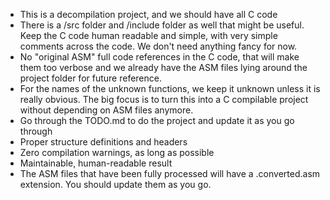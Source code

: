 - This is a decompilation project, and we should have all C code
- There is a /src folder and /include folder as well that might be useful. Keep the C code human readable and simple, with very simple comments across the code. We don't need anything fancy for now. 
- No "original ASM" full code references in the C code, that will make them too verbose and we already have the ASM files lying around the project folder for future reference.
- For the names of the unknown functions, we keep it unknown unless it is really obvious. The big focus is to turn this into a C compilable project without depending on ASM files anymore.
- Go through the TODO.md to do the project and update it as you go through
- Proper structure definitions and headers
- Zero compilation warnings, as long as possible
- Maintainable, human-readable result
- The ASM files that have been fully processed will have a .converted.asm extension. You should update them as you go.